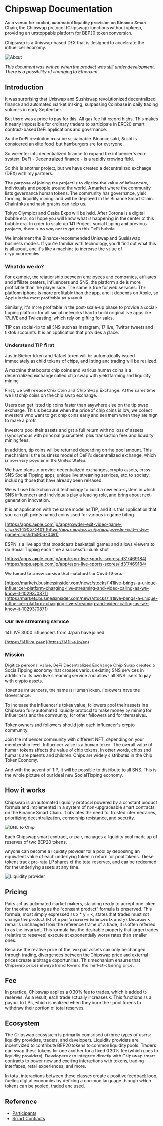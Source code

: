 # Chipswap Documentation

As a venue for pooled, automated liquidity provision on Binance Smart Chain, the Chipswap protocol (Chipswap) functions without upkeep, providing an unstoppable platform for BEP20 token conversion. 

Chipswap is a Uniswap-based DEX that is designed to accelerate the influencer economy.

![About](assets/about.png)

*This document was written when the product was still under development.*
*There is a possibility of changing to Ethereum.*

## Introduction

It was surprising that Uniswap and Sushiswap revolutionized decentralized finance and automated market making, surpassing Coinbase in daily trading volumes in early September.

But there was a price to pay for this.
All gas fee hit record highs.
This makes it nearly impossible for ordinary traders to participate in ERC20 smart contract-based DeFi applications and governance.

So the DeFi revolution must be sustainable.
Binance said, Sushi is considered an elite food, but hamburgers are for everyone.

So we enter into decentralized finance to expand the influencer's eco-system.
DeFi - Decentralized finance - is a rapidly growing field.

So this is another project, but we have created a decentralized exchange (DEX) with my partners.

The purpose of joining the project is to digitize the value of influencers, individuals and people around the world. A market where the community lists governance human tokens.
The community has governance, yield farming, liquidity mining, and will be deployed in the Binance Smart Chain. Chainlinks and hash graphs can help us.

Tokyo Olympics and Osaka Expo will be held.
After Corona is a digital bubble era, so I hope you will know what is happening in the center of this bubble era.
In order to scale up 141 Project, social tipping and previous projects, there is no way not to get on this DeFi bubble.

We implement the Binance-recommended Uniswap and Sushiswap business models.
If you're familiar with technology, you'll find out what this is all about, and it's like a machine to increase the value of cryptocurrencies.

### What do we do?

For example, the relationship between employees and companies, affiliates and affiliate centers, influencers and SNS, the platform side is more profitable than the player side.
The same is true for web services. The platform iphone is more profitable than the app, and it depends on Apple, so Apple is the most profitable as a result.

Similarly, it's more profitable in the post-scale-up phase to provide a social-tipping platform for all social networks than to build original live apps like 17LIVE and Twitcasting, which rely on gifting for sales.

TIP can social-tip to all SNS such as Instagram, 17 live, Twitter tweets and tiktok accounts.
It is an application that provides a place.

### Understand TIP first

Justin Bieber token and Rafael token will be automatically issued immediately as child tokens of chips, and listing and trading will be realized.

A machine that boosts chip coins and various human coins is a decentralized exchange called chip swap with yield farming and liquidity mining.

First, we will release Chip Coin and Chip Swap Exchange.
At the same time we list chip coins on the chip swap exchange.

Users can get listed tip coins faster than anywhere else on the tip swap exchange.
This is because when the price of chip coins is low, we collect investors who want to get chip coins early and sell them when they are high to make a profit.

Investors pool their assets and get a full return with no loss of assets (synonymous with principal guarantee), plus transaction fees and liquidity mining fees.

In addition, tip coins will be returned depending on the pool amount.
This mechanism is the business model of DeFi's decentralized exchange, which is now very popular in the United States.

We have plans to provide decentralized exchanges, crypto assets, cross-SNS Social Tipping apps, unique live streaming services, etc. to society, including those that have already been released.

We will use blockchain and technology to build a new eco-system in which SNS influencers and individuals play a leading role, and bring about next-generation innovation.

It is an application with the same model as TIP, and it is this application that you can gift points named coins used for various in-game billing.

[https://apps.apple.com/jp/app/powder-edit-video-game-clips/id1490570461](https://apps.apple.com/jp/app/powder-edit-video-game-clips/id1490570461)

ESPN is a live app that broadcasts basketball games and allows viewers to do Social Tipping each time a successful dunk shot.

[https://apps.apple.com/jp/app/espn-live-sports-scores/id317469184](https://apps.apple.com/jp/app/espn-live-sports-scores/id317469184)

We turned to a new service that matched the Covit-19 era.

[https://markets.businessinsider.com/news/stocks/141live-brings-a-unique-influencer-platform-changing-live-streaming-and-video-calling-as-we-know-it-1029370871](https://markets.businessinsider.com/news/stocks/141live-brings-a-unique-influencer-platform-changing-live-streaming-and-video-calling-as-we-know-it-1029370871)

### Our live streaming service

141LIVE
3000 influencers from Japan have joined.

[https://141live.jp/en](https://141live.jp/en)


### Mission

Digitize personal value, DeFi Decentralized Exchange Chip Swap creates a SocialTipping economy that crosses various existing SNS services in addition to its own live streaming service and allows all SNS users to pay with crypto assets.

Tokenize influencers, the name is HumanToken.
Followers have the Governance.

To increase the influencer's token value, followers pool their assets in a Chipswap fully automated liquidity protocol to make money by mining for influencers and the community, for other followers and for themselves.

Token owners and followers should join each influencer's crypto community.

Join the influencer community with different NFT, depending on your membership level.  Influencer value is a human token.  The overall value of human tokens affects the value of chip tokens.  In other words, chips and humans are parents and children.  Chips are widely distributed in the Chip Token Economy.

And with the advent of TIP, it will be possible to distribute to all SNS.
This is the whole picture of our ideal new SocialTipping economy.

## How it works

Chipswap is an automated liquidity protocol powered by a constant product formula and implemented in a system of non-upgradeable smart contracts on the Binance Smart Chain. It obviates the need for trusted intermediaries, prioritizing decentralization, censorship resistance, and security.

![BNB to Chip](assets/swap1.jpg)

Each Chipswap smart contract, or pair, manages a liquidity pool made up of reserves of two BEP20 tokens.

Anyone can become a liquidity provider for a pool by depositing an equivalent value of each underlying token in return for pool tokens. These tokens track pro-rata LP shares of the total reserves, and can be redeemed for the underlying assets at any time.

![Liquidity provider](assets/swap2.jpg)

## Pricing

Pairs act as automated market makers, standing ready to accept one token for the other as long as the “constant product” formula is preserved. This formula, most simply expressed as x * y = k, states that trades must not change the product (k) of a pair’s reserve balances (x and y). Because k remains unchanged from the reference frame of a trade, it is often referred to as the invariant. This formula has the desirable property that larger trades (relative to reserves) execute at exponentially worse rates than smaller ones.

Because the relative price of the two pair assets can only be changed through trading, divergences between the Chipswap price and external prices create arbitrage opportunities. This mechanism ensures that Chipswap prices always trend toward the market-clearing price.

## Fee

In practice, Chipswap applies a 0.30% fee to trades, which is added to reserves. As a result, each trade actually increases k. This functions as a payout to LPs, which is realized when they burn their pool tokens to withdraw their portion of total reserves.

## Ecosystem

The Chipswap ecosystem is primarily comprised of three types of users: liquidity providers, traders, and developers. Liquidity providers are incentivized to contribute BEP20 tokens to common liquidity pools. Traders can swap these tokens for one another for a fixed 0.30% fee (which goes to liquidity providers). Developers can integrate directly with Chipswap smart contracts to power new and exciting interactions with tokens, trading interfaces, retail experiences, and more.

In total, interactions between these classes create a positive feedback loop, fueling digital economies by defining a common language through which tokens can be pooled, traded and used.


## Reference

 - [Participants](overview/Participants.md)
 - [Smart Contracts](overview/SmartContracts.md)


